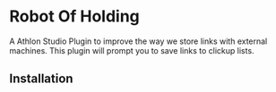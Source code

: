 # Robot Of Holding
A Athlon Studio Plugin to improve the way we store links with external machines. This plugin will prompt you to save links to clickup lists.

## Installation
